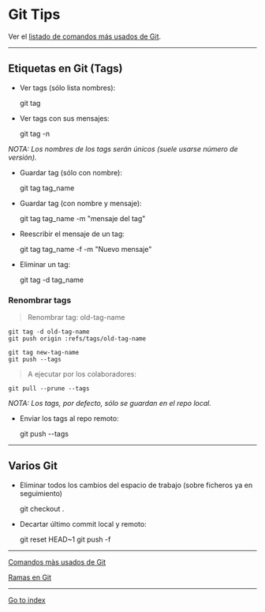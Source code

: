 # Git Tips

Ver el [listado de comandos más usados de Git](https://www.ironwoods.es/blog/git/comandos-habituales).

***

## Etiquetas en Git (Tags)

* Ver tags (sólo lista nombres):

	git tag

* Ver tags con sus mensajes:

	git tag -n


*NOTA: Los nombres de los tags serán únicos (suele usarse número de versión).*

* Guardar tag (sólo con nombre):

	git tag tag_name

* Guardar tag (con nombre y mensaje):

	git tag tag_name -m "mensaje del tag"

* Reescribir el mensaje de un tag:

	git tag tag_name -f -m "Nuevo mensaje"

* Eliminar un tag:

	git tag -d tag_name


### Renombrar tags

> Renombrar tag: old-tag-name

	git tag -d old-tag-name
	git push origin :refs/tags/old-tag-name

	git tag new-tag-name
	git push --tags


> A ejecutar por los colaboradores:

	git pull --prune --tags


*NOTA: Los tags, por defecto, sólo se guardan en el repo local.*

* Enviar los tags al repo remoto:

	git push --tags


***

## Varios Git

* Eliminar todos los cambios del espacio de trabajo (sobre ficheros ya en seguimiento)

	git checkout .


* Decartar último commit local y remoto:

	git reset HEAD~1
	git push -f


***

[Comandos màs usados de Git](https://www.ironwoods.es/blog/git/comandos-habituales)

[Ramas en Git](./contents/git/git-branches.md)

***

[Go to index](../../README.md)
